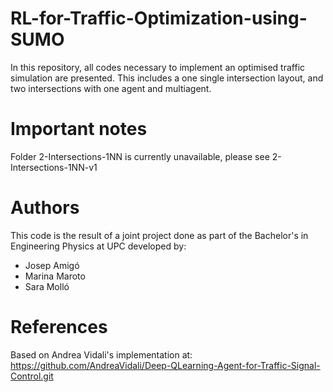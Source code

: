 # RL-for-Traffic-Optimization-using-SUMO
In this repository, all codes necessary to implement an optimised traffic simulation are presented. This includes a one single intersection layout, and two intersections with one agent and multiagent.

# Important notes
Folder 2-Intersections-1NN is currently unavailable, please see 2-Intersections-1NN-v1

# Authors
This code is the result of a joint project done as part of the Bachelor's in Engineering Physics at UPC developed by:
- Josep Amigó
- Marina Maroto
- Sara Molló

# References
Based on Andrea Vidali's implementation at: https://github.com/AndreaVidali/Deep-QLearning-Agent-for-Traffic-Signal-Control.git


